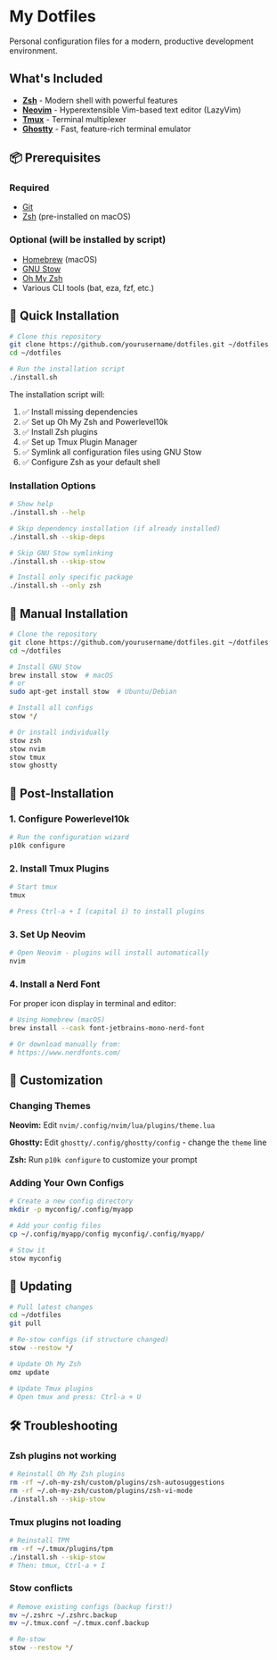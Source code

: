 # My Dotfiles

Personal configuration files for a modern, productive development environment.

## What's Included

- **[Zsh](https://www.zsh.org/)** - Modern shell with powerful features
- **[Neovim](https://neovim.io/)** - Hyperextensible Vim-based text editor (LazyVim)
- **[Tmux](https://github.com/tmux/tmux)** - Terminal multiplexer
- **[Ghostty](https://ghostty.org/)** - Fast, feature-rich terminal emulator

## 📦 Prerequisites

### Required
- [Git](https://git-scm.com/)
- [Zsh](https://www.zsh.org/) (pre-installed on macOS)

### Optional (will be installed by script)
- [Homebrew](https://brew.sh/) (macOS)
- [GNU Stow](https://www.gnu.org/software/stow/)
- [Oh My Zsh](https://ohmyz.sh/)
- Various CLI tools (bat, eza, fzf, etc.)

## 🚀 Quick Installation

```bash
# Clone this repository
git clone https://github.com/yourusername/dotfiles.git ~/dotfiles
cd ~/dotfiles

# Run the installation script
./install.sh
```

The installation script will:
1. ✅ Install missing dependencies
2. ✅ Set up Oh My Zsh and Powerlevel10k
3. ✅ Install Zsh plugins
4. ✅ Set up Tmux Plugin Manager
5. ✅ Symlink all configuration files using GNU Stow
6. ✅ Configure Zsh as your default shell

### Installation Options

```bash
# Show help
./install.sh --help

# Skip dependency installation (if already installed)
./install.sh --skip-deps

# Skip GNU Stow symlinking
./install.sh --skip-stow

# Install only specific package
./install.sh --only zsh
```

## 📝 Manual Installation

```bash
# Clone the repository
git clone https://github.com/yourusername/dotfiles.git ~/dotfiles
cd ~/dotfiles

# Install GNU Stow
brew install stow  # macOS
# or
sudo apt-get install stow  # Ubuntu/Debian

# Install all configs
stow */

# Or install individually
stow zsh
stow nvim
stow tmux
stow ghostty
```

## 🔧 Post-Installation

### 1. Configure Powerlevel10k
```bash
# Run the configuration wizard
p10k configure
```

### 2. Install Tmux Plugins
```bash
# Start tmux
tmux

# Press Ctrl-a + I (capital i) to install plugins
```

### 3. Set Up Neovim
```bash
# Open Neovim - plugins will install automatically
nvim
```

### 4. Install a Nerd Font
For proper icon display in terminal and editor:
```bash
# Using Homebrew (macOS)
brew install --cask font-jetbrains-mono-nerd-font

# Or download manually from:
# https://www.nerdfonts.com/
```

## 🎨 Customization

### Changing Themes

**Neovim:**
Edit `nvim/.config/nvim/lua/plugins/theme.lua`

**Ghostty:**
Edit `ghostty/.config/ghostty/config` - change the `theme` line

**Zsh:**
Run `p10k configure` to customize your prompt

### Adding Your Own Configs

```bash
# Create a new config directory
mkdir -p myconfig/.config/myapp

# Add your config files
cp ~/.config/myapp/config myconfig/.config/myapp/

# Stow it
stow myconfig
```

## 🔄 Updating

```bash
# Pull latest changes
cd ~/dotfiles
git pull

# Re-stow configs (if structure changed)
stow --restow */

# Update Oh My Zsh
omz update

# Update Tmux plugins
# Open tmux and press: Ctrl-a + U
```

## 🛠️ Troubleshooting

### Zsh plugins not working
```bash
# Reinstall Oh My Zsh plugins
rm -rf ~/.oh-my-zsh/custom/plugins/zsh-autosuggestions
rm -rf ~/.oh-my-zsh/custom/plugins/zsh-vi-mode
./install.sh --skip-stow
```

### Tmux plugins not loading
```bash
# Reinstall TPM
rm -rf ~/.tmux/plugins/tpm
./install.sh --skip-stow
# Then: tmux, Ctrl-a + I
```

### Stow conflicts
```bash
# Remove existing configs (backup first!)
mv ~/.zshrc ~/.zshrc.backup
mv ~/.tmux.conf ~/.tmux.conf.backup

# Re-stow
stow --restow */
```

